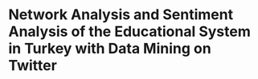 # Network Analysis and Sentiment Analysis of the Educational System in Turkey with Data Mining on Twitter
